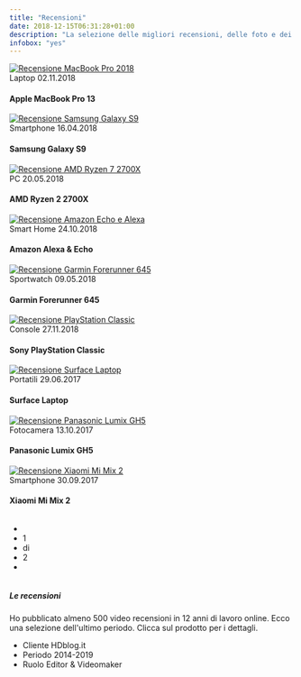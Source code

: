 ```yaml
---
title: "Recensioni"
date: 2018-12-15T06:31:28+01:00
description: "La selezione delle migliori recensioni, delle foto e dei video di Riccardo Palombo."
infobox: "yes"
---
```


<div class="site__content">
			<!-- blog -->
			<div class="blog">
				<div class="row">
<!-- thumb -->
<div class="column col-4">
						<div class="thumb__image">
							<a href="https://apple.hdblog.it/2018/10/02/recensione-apple-macbook-pro-2018/" title="Vedi la recensione a MacBook Pro 13 2018 su HDblog.it" target="_blank" rel="noopener">
								<img src="/assets/img/blog/macbook-pro-recensione-palombo.jpg" alt="Recensione MacBook Pro 2018" class="responsive">
							</a>
						</div>
						<div class="thumb__header">
							<div class="post__metas">
								<span class="post__cat">Laptop</span>
								<span class="post__date">02.11.2018</span>
							</div>
							<h4 class="post__title">Apple MacBook Pro 13</h4>
						</div>
					</div>

<!-- thumb -->
<div class="column col-4">
						<div class="thumb__image">
							<a href="https://samsung.hdblog.it/2018/04/16/samsung-galaxy-s9-recensione/" title="Vedi la recensione a Samsung Galaxy S9 su HDblog.it" target="_blank" rel="noopener">
								<img src="/assets/img/blog/samsung-galaxy-s9-recensione-palombo.jpg" alt="Recensione Samsung Galaxy S9" class="responsive">
							</a>
						</div>
						<div class="thumb__header">
							<div class="post__metas">
								<span class="post__cat">Smartphone</span>
								<span class="post__date">16.04.2018</span>
							</div>
							<h4 class="post__title">Samsung Galaxy S9</h4>
						</div>
					</div>

<!-- thumb -->
<div class="column col-4">
						<div class="thumb__image">
							<a href="https://hardware.hdblog.it/2018/04/20/recensione-amd-ryzen-7-2700x/" title="Vedi la recensione ad AMD Ryzen 7 2700X su HDblog.it" target="_blank" rel="noopener">
								<img src="/assets/img/blog/amd-ryzen-recensione-palombo.jpg" alt="Recensione AMD Ryzen 7 2700X" class="responsive">
							</a>
						</div>
						<div class="thumb__header">
							<div class="post__metas">
								<span class="post__cat">PC</span>
								<span class="post__date">20.05.2018</span>
							</div>
							<h4 class="post__title">AMD Ryzen 2 2700X</h4>
						</div>
					</div>
				</div>

<div class="gap-50"></div>

<div class="row">
<!-- thumb -->
<div class="column col-4">
						<div class="thumb__image">
							<a href="https://hardware.hdblog.it/2018/10/23/amazon-alexa-echo-italia-prezzi-modelli/" title="Vedi la recensione ad Amazon Echo ed Alexa su HDblog.it" target="_blank" rel="noopener">
								<img src="/assets/img/blog/amazon-echo-alexa-recensione-palombo.jpg" alt="Recensione Amazon Echo e Alexa" class="responsive">
							</a>
						</div>
						<div class="thumb__header">
							<div class="post__metas">
								<span class="post__cat">Smart Home</span>
								<span class="post__date">24.10.2018</span>
							</div>
							<h4 class="post__title">Amazon Alexa & Echo</h4>
						</div>
					</div>
				
<!-- thumb -->
<div class="column col-4">
						<div class="thumb__image">
							<a href="https://www.hdblog.it/2018/05/09/recensione-garmin-forerunner-645-music/" title="Vedi la recensione a Garmin Forerunner 645 Music su HDblog.it" target="_blank" rel="noopener">
								<img src="/assets/img/blog/garmin-forerunner-recensione-palombo.jpg" alt="Recensione Garmin Forerunner 645" class="responsive">
							</a>
						</div>
						<div class="thumb__header">
							<div class="post__metas">
								<span class="post__cat">Sportwatch</span>
								<span class="post__date">09.05.2018</span>
							</div>
							<h4 class="post__title">Garmin Forerunner 645</h4>
						</div>
					</div>

<!-- thumb -->
<div class="column col-4">
						<div class="thumb__image">
							<a href="https://games.hdblog.it/2018/11/27/recensione-sony-playstation-classic/" title="Vedi la recensione a Sony PlayStation Classic su HDblog.it" target="_blank" rel="noopener">
								<img src="/assets/img/blog/playstation-classic-recensione-palombo.jpg" alt="Recensione PlayStation Classic" class="responsive">
							</a>
						</div>
						<div class="thumb__header">
							<div class="post__metas">
								<span class="post__cat">Console</span>
								<span class="post__date">27.11.2018</span>
							</div>
							<h4 class="post__title">Sony PlayStation Classic</h4>
						</div>
					</div>
				</div>
<div class="gap-50"></div>

<div class="row">
<!-- thumb -->
<div class="column col-4">
						<div class="thumb__image">
							<a href="https://hardware.hdblog.it/2017/06/29/surface-laptop-recensione/" title="Vedi la recensione a Surface Laptop su HDblog.it" target="_blank" rel="noopener">
								<img src="/assets/img/blog/surface-laptop-recensione-palombo.jpg" alt="Recensione Surface Laptop" class="responsive">
							</a>
						</div>
						<div class="thumb__header">
							<div class="post__metas">
								<span class="post__cat">Portatili</span>
								<span class="post__date">29.06.2017</span>
							</div>
							<h4 class="post__title">Surface Laptop</h4>
						</div>
					</div>
				
<!-- thumb -->
<div class="column col-4">
						<div class="thumb__image">
							<a href="https://altadefinizione.hdblog.it/2017/10/13/recensione-panasonic-lumix-gh5/" title="Vedi la recensione a Panasonic Lumix GH5 su HDblog.it" target="_blank" rel="noopener">
								<img src="/assets/img/blog/gh5-recensione-palombo.jpg" alt="Recensione Panasonic Lumix GH5" class="responsive">
							</a>
						</div>
						<div class="thumb__header">
							<div class="post__metas">
								<span class="post__cat">Fotocamera</span>
								<span class="post__date">13.10.2017</span>
							</div>
							<h4 class="post__title">Panasonic Lumix GH5</h4>
						</div>
					</div>

<!-- thumb -->
<div class="column col-4">
					<div class="thumb__image">
							<a href="https://android.hdblog.it/2017/09/30/recensione-xiaomi-mi-mix-2/" title="Vedi la recensione a Xiaomi Mi Mix 2 su HDblog.it" target="_blank" rel="noopener">
								<img src="/assets/img/blog/mi-mix-2-recensione-palombo.jpg" alt="Recensione Xiaomi Mi Mix 2" class="responsive">
							</a>
						</div>
						<div class="thumb__header">
							<div class="post__metas">
								<span class="post__cat">Smartphone</span>
								<span class="post__date">30.09.2017</span>
							</div>
							<h4 class="post__title">Xiaomi Mi Mix 2</h4>
						</div>	
					</div>
				</div>
<ul class="pages__nav clearfix">
					<li class="prev"><span class="icon"></span></li>
					<li class="number">1</li>
					<li class="number">di</li>
					<li class="number">2</li>
					<li class="next"><a href="/lavori-2" title="Vai a Pagina 2 - Recensioni di Riccardo Palombo"><span class="icon"></span></a></li>
				</ul>
</div>

<!-- project description -->
<div class="project__description">
				<div class="row">
					<div class="column col-6">
						<h5>Le recensioni</h5>

<p>Ho pubblicato almeno 500 video recensioni in 12 anni di lavoro online. Ecco una selezione dell'ultimo periodo. Clicca sul prodotto per i dettagli.</p>

<ul class="project__details">
							<li><span class="title">Cliente</span> HDblog.it</li>
							<li><span class="title">Periodo</span> 2014-2019</li>
							<li><span class="title">Ruolo</span> Editor & Videomaker</li>
						</ul>
					</div>
			</div>
</div>